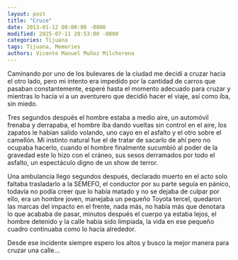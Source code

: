 ```yaml
---
layout: post
title: "Cruce"
date: 2013-01-12 00:00:00 -0800
modified: 2025-07-11 20:53:00 -0800
categories: Tijuana
tags: Tijuana, Memories
authors: Vicente Manuel Muñoz Milchorena
---
```

Caminando por uno de los bulevares de la ciudad me decidí a cruzar hacia el 
otro lado, pero mi intento era impedido por la cantidad de carros que pasaban 
constantemente, esperé hasta el momento adecuado para cruzar y mientras lo 
hacía vi a un aventurero que decidió hacer el viaje, así como iba, sin miedo.

Tres segundos después el hombre estaba a medio aire, un automóvil frenaba y 
derrapaba, el hombre iba dando vueltas sin control en el aire, los zapatos le 
habían salido volando, uno cayo en el asfalto y el otro sobre el camellón. Mi 
instinto natural fue el de tratar de sacarlo de ahí pero no ocupaba hacerlo, 
cuando el hombre finalmente sucumbió al poder de la gravedad este lo hizo con 
el cráneo, sus sesos derramados por todo el asfalto, un espectáculo digno de 
un show de terror.

Una ambulancia llego segundos después, declarado muerto en el acto solo faltaba 
trasladarlo a la SEMEFO, el conductor por su parte seguía en pánico, todavía no 
podía creer que lo había matado y no se dejaba de culpar por ello, era un hombre 
joven, manejaba un pequeño Toyota tercel, quedaron las marcas del impacto en el 
frente, nada más, no había más que denotara lo que acababa de pasar, minutos 
después el cuerpo ya estaba lejos, el hombre detenido y la calle había sido 
limpiada, la vida en ese pequeño cuadro continuaba como lo hacía alrededor.

Desde ese incidente siempre espero los altos y busco la mejor manera para 
cruzar una calle...

